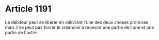 # Article 1191

Le débiteur peut se libérer en délivrant l'une des deux choses promises ; mais il ne peut pas forcer le créancier à recevoir une partie de l'une et une partie de l'autre.
